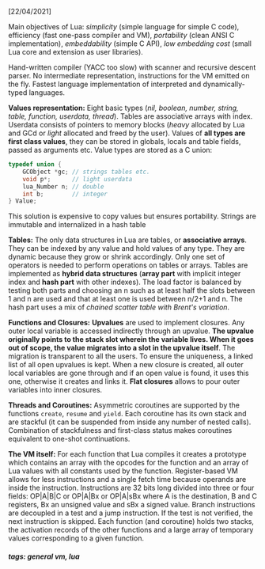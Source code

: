<!-- Please prefix the notes with the date as in [22/12/2020] -->

[22/04/2021]

Main objectives of Lua: *simplicity* (simple language for simple C code), efficiency (fast one-pass compiler and VM), *portability* (clean ANSI C implementation), *embeddability* (simple C API), *low embedding cost* (small Lua core and extension as user libraries).

Hand-written compiler (YACC too slow) with scanner and recursive descent parser. No intermediate representation, instructions for the VM emitted on the fly. Fastest language implementation of interpreted and dynamically-typed languages. 

**Values representation:** Eight basic types (*nil, boolean, number, string, table, function, userdata, thread*). Tables are associative arrays with index. Userdata consists of pointers to memory blocks (*heavy* allocated by Lua and GCd or *light* allocated and freed by the user). Values of **all types are first class values**, they can be stored in globals, locals and table fields, passed as arguments etc. Value types are stored as a C union:

```c
typedef union {
	GCObject *gc; // strings tables etc.
	void p*;      // light userdata
	lua_Number n; // double
	int b;        // integer
} Value;
```

This solution is expensive to copy values but ensures portability. Strings are immutable and internalized in a hash table



**Tables:** The only data structures in Lua are tables, or **associative arrays**. They can be indexed by any value and hold values of any type. They are dynamic because they grow or shrink accordingly. Only one set of operators is needed to perform operations on tables or arrays. Tables are implemented as **hybrid data structures** (**array part** with implicit integer index and **hash part** with other indexes). The load factor is balanced by testing both parts and choosing an n such as at least half the slots between 1 and n are used and that at least one is used between n/2+1 and n. The hash part uses a mix of  *chained scatter table with Brent's variation*.

**Functions and Closures:** **Upvalues** are used to implement closures. Any outer local variable is accessed indirectly through an upvalue. **The upvalue originally points to the stack slot wherein the variable lives. When it goes out of scope, the value migrates into a slot in the upvalue itself**. The migration is transparent to all the users. To ensure the uniqueness, a linked list of all open upvalues is kept. When a new closure is created, all outer local variables are gone through and if an open value is found, it uses this one, otherwise it creates and links it. **Flat closures** allows to pour outer variables into inner closures.

**Threads and Coroutines:** Asymmetric coroutines are supported by the functions `create`, `resume` and `yield`. Each coroutine has its own stack and are stackful (it can be suspended from inside any number of nested calls). Combination of stackfulness and first-class status makes coroutines equivalent to one-shot continuations.

**The VM itself:** For each function that Lua compiles it creates a prototype which contains an array with the opcodes for the function and an array of Lua values with all constants used by the function. Register-based VM allows for less instructions and a single fetch time because operands are inside the instruction. Instructions are 32 bits long divided into three or four fields: OP|A|B|C or OP|A|Bx or OP|A|sBx where A is the destination, B and C registers, Bx an unsigned value and sBx a signed value. Branch instructions are decoupled in a test and a jump instruction. If the test is not verified, the next instruction is skipped. Each function (and coroutine) holds two stacks, the activation records of the other functions and a large array of temporary values corresponding to a given function.


##### tags: general vm, lua